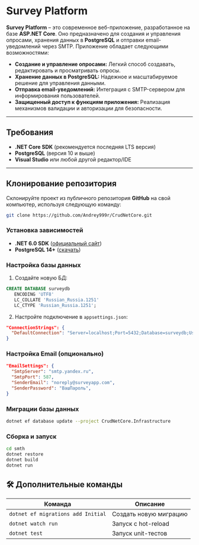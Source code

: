 # Survey Platform

**Survey Platform** – это современное веб-приложение, разработанное на базе **ASP.NET Core**. Оно предназначено для создания и управления опросами, хранения данных в **PostgreSQL** и отправки email-уведомлений через SMTP. Приложение обладает следующими возможностями:

- **Создание и управление опросами:** Легкий способ создавать, редактировать и просматривать опросы.
- **Хранение данных в PostgreSQL:** Надежное и масштабируемое решение для управления данными.
- **Отправка email-уведомлений:** Интеграция с SMTP-сервером для информирования пользователей.
- **Защищенный доступ к функциям приложения:** Реализация механизмов валидации и авторизации для безопасности.

---


## Требования

- **.NET Core SDK** (рекомендуется последняя LTS версия)
- **PostgreSQL** (версия 10 и выше)
- **Visual Studio** или любой другой редактор/IDE

---

## Клонирование репозитория

Склонируйте проект из публичного репозитория **GitHub** на свой компьютер, используя следующую команду:

```sh
git clone https://github.com/Andrey999r/CrudNetCore.git

```

### Установка зависимостей
- **.NET 6.0 SDK** ([официальный сайт](https://dotnet.microsoft.com/download))
- **PostgreSQL 14+** ([скачать](https://www.postgresql.org/download/))

### Настройка базы данных
1. Создайте новую БД:
```sql
CREATE DATABASE surveydb 
   ENCODING 'UTF8' 
   LC_COLLATE 'Russian_Russia.1251' 
   LC_CTYPE 'Russian_Russia.1251';
```

2. Настройте подключение в `appsettings.json`:
```json
"ConnectionStrings": {
  "DefaultConnection": "Server=localhost;Port=5432;Database=surveydb;User Id=postgres;Password=ВашПароль;"
}
```

### Настройка Email (опционально)
```json
"EmailSettings": {
  "SmtpServer": "smtp.yandex.ru",
  "SmtpPort": 587,
  "SenderEmail": "noreply@surveyapp.com",
  "SenderPassword": "ВашПароль",
}
```

### Миграции базы данных
```bash
dotnet ef database update --project CrudNetCore.Infrastructure
```

### Сборка и запуск
```bash
cd smth
dotnet restore
dotnet build
dotnet run
```


## 🛠️ Дополнительные команды
| Команда | Описание |
|---------|----------|
| `dotnet ef migrations add Initial` | Создать новую миграцию |
| `dotnet watch run` | Запуск с hot-reload |
| `dotnet test` | Запуск unit-тестов |
